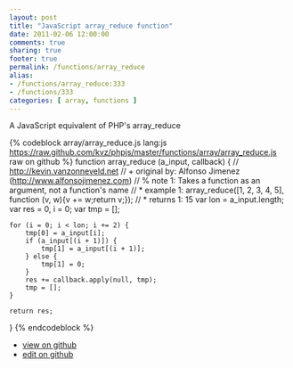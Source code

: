 ```yaml
---
layout: post
title: "JavaScript array_reduce function"
date: 2011-02-06 12:00:00
comments: true
sharing: true
footer: true
permalink: /functions/array_reduce
alias:
- /functions/array_reduce:333
- /functions/333
categories: [ array, functions ]
---
```

A JavaScript equivalent of PHP's array_reduce
<!-- more -->
{% codeblock array/array_reduce.js lang:js https://raw.github.com/kvz/phpjs/master/functions/array/array_reduce.js raw on github %}
function array_reduce (a_input, callback) {
    // http://kevin.vanzonneveld.net
    // +   original by: Alfonso Jimenez (http://www.alfonsojimenez.com)
    // %        note 1: Takes a function as an argument, not a function's name
    // *     example 1: array_reduce([1, 2, 3, 4, 5], function (v, w){v += w;return v;});
    // *     returns 1: 15
    var lon = a_input.length;
    var res = 0,
        i = 0;
    var tmp = [];


    for (i = 0; i < lon; i += 2) {
        tmp[0] = a_input[i];
        if (a_input[(i + 1)]) {
            tmp[1] = a_input[(i + 1)];
        } else {
            tmp[1] = 0;
        }
        res += callback.apply(null, tmp);
        tmp = [];
    }

    return res;
}
{% endcodeblock %}
<ul>
 <li><a href="https://github.com/kvz/phpjs/blob/master/functions/array/array_reduce.js">view on github</a></li>
 <li><a href="https://github.com/kvz/phpjs/edit/master/functions/array/array_reduce.js">edit on github</a></li>
</ul>

